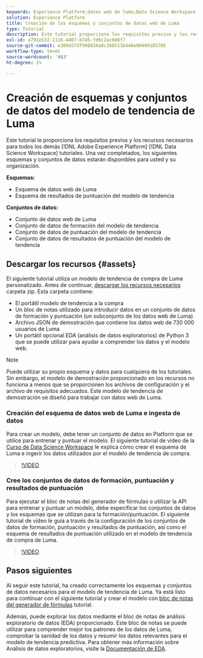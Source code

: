 ```yaml
---
keywords: Experience Platform;datos web de luma;Data Science Workspace;temas populares;recetas;datos de demostración;datos web de demostración;datos de luma
solution: Experience Platform
title: Creación de los esquemas y conjuntos de datos web de Luma
type: Tutorial
description: Este tutorial proporciona los requisitos previos y los recursos necesarios para el modelo de tendencia de demostración de Luma.
exl-id: a791e532-1116-4407-b745-fd6c2ac0d8f7
source-git-commit: e300e57df998836a8c388511b446e90499185705
workflow-type: tm+mt
source-wordcount: '463'
ht-degree: 1%

---
```


# Creación de esquemas y conjuntos de datos del modelo de tendencia de Luma

Este tutorial le proporciona los requisitos previos y los recursos necesarios para todos los demás [!DNL Adobe Experience Platform] [!DNL Data Science Workspace] tutoriales. Una vez completados, los siguientes esquemas y conjuntos de datos estarán disponibles para usted y su organización.

**Esquemas:**

- Esquema de datos web de Luma
- Esquema de resultados de puntuación del modelo de tendencia

**Conjuntos de datos:**

- Conjunto de datos web de Luma
- Conjunto de datos de formación del modelo de tendencia
- Conjunto de datos de puntuación del modelo de tendencia
- Conjunto de datos de resultados de puntuación del modelo de tendencia

## Descargar los recursos {#assets}

El siguiente tutorial utiliza un modelo de tendencia de compra de Luma personalizado. Antes de continuar, [descargar los recursos necesarios](https://experienceleague.adobe.com/docs/platform-learn/assets/DSW-course-sample-assets.zip) carpeta zip. Esta carpeta contiene:

- El portátil modelo de tendencia a la compra
- Un bloc de notas utilizado para introducir datos en un conjunto de datos de formación y puntuación (un subconjunto de los datos web de Luma)
- Archivo JSON de demostración que contiene los datos web de 730 000 usuarios de Luma
- Un portátil opcional EDA (análisis de datos exploratorios) de Python 3 que se puede utilizar para ayudar a comprender los datos y el modelo web.

>[!NOTE]
>
> Puede utilizar su propio esquema y datos para cualquiera de los tutoriales. Sin embargo, el modelo de demostración proporcionado en los recursos no funciona a menos que se proporcionen los archivos de configuración y el archivo de requisitos adecuados. Este modelo de tendencia de demostración se diseñó para trabajar con datos web de Luma.

### Creación del esquema de datos web de Luma e ingesta de datos

Para crear un modelo, debe tener un conjunto de datos en Platform que se utilice para entrenar y puntuar el modelo. El siguiente tutorial de vídeo de la [Curso de Data Science Workspace](https://experienceleague.adobe.com/?recommended=ExperiencePlatform-U-1-2021.1.dsw&amp;lang=es) le explica cómo crear el esquema de Luma e ingerir los datos utilizados por el modelo de tendencia de compra.

>[!VIDEO](https://video.tv.adobe.com/v/333312)

### Cree los conjuntos de datos de formación, puntuación y resultados de puntuación

Para ejecutar el bloc de notas del generador de fórmulas o utilizar la API para entrenar y puntuar un modelo, debe especificar los conjuntos de datos y los esquemas que se utilizan para la formación/puntuación. El siguiente tutorial de vídeo le guía a través de la configuración de los conjuntos de datos de formación, puntuación y resultados de puntuación, así como el esquema de resultados de puntuación utilizado en el modelo de tendencia de compra de Luma.

>[!VIDEO](https://video.tv.adobe.com/v/333426)

## Pasos siguientes

Al seguir este tutorial, ha creado correctamente los esquemas y conjuntos de datos necesarios para el modelo de tendencia de Luma. Ya está listo para continuar con el siguiente tutorial y crear el modelo con [bloc de notas del generador de fórmulas](../jupyterlab/create-a-model.md) tutorial.

Además, puede explorar los datos mediante el bloc de notas de análisis exploratorio de datos (EDA) proporcionado. Este bloc de notas se puede utilizar para comprender mejor los patrones de los datos de Luma, comprobar la sanidad de los datos y resumir los datos relevantes para el modelo de tendencia predictiva. Para obtener más información sobre Análisis de datos exploratorios, visite la [Documentación de EDA](../jupyterlab/eda-notebook.md).
